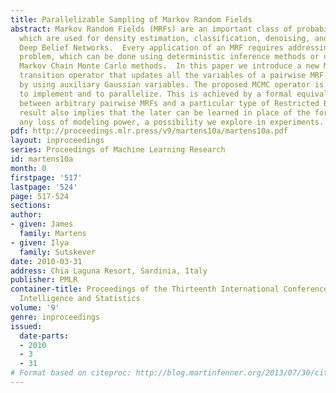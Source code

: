 ```yaml
---
title: Parallelizable Sampling of Markov Random Fields
abstract: Markov Random Fields (MRFs) are an important class of probabilistic models
  which are used for density estimation, classification, denoising, and for constructing
  Deep Belief Networks.  Every application of an MRF requires addressing its inference
  problem, which can be done using deterministic inference methods or using stochastic
  Markov Chain Monte Carlo methods.  In this paper we introduce a new Markov Chain
  transition operator that updates all the variables of a pairwise MRF in parallel
  by using auxiliary Gaussian variables. The proposed MCMC operator is extremely simple
  to implement and to parallelize. This is achieved by a formal equivalence result
  between arbitrary pairwise MRFs and a particular type of Restricted Boltzmann Machine.  This
  result also implies that the later can be learned in place of the former without
  any loss of modeling power, a possibility we explore in experiments.
pdf: http://proceedings.mlr.press/v9/martens10a/martens10a.pdf
layout: inproceedings
series: Proceedings of Machine Learning Research
id: martens10a
month: 0
firstpage: '517'
lastpage: '524'
page: 517-524
sections: 
author:
- given: James
  family: Martens
- given: Ilya
  family: Sutskever
date: 2010-03-31
address: Chia Laguna Resort, Sardinia, Italy
publisher: PMLR
container-title: Proceedings of the Thirteenth International Conference on Artificial
  Intelligence and Statistics
volume: '9'
genre: inproceedings
issued:
  date-parts:
  - 2010
  - 3
  - 31
# Format based on citeproc: http://blog.martinfenner.org/2013/07/30/citeproc-yaml-for-bibliographies/
---
```

